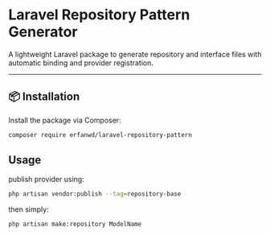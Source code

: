 # Laravel Repository Pattern Generator

A lightweight Laravel package to generate repository and interface files with automatic binding and provider registration.

---

## 📦 Installation

Install the package via Composer:

```bash
composer require erfanwd/laravel-repository-pattern
```

## Usage

publish provider using:

```bash
php artisan vendor:publish --tag=repository-base
```

then simply:
```bash
php artisan make:repository ModelName
```